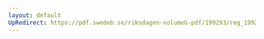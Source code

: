 ```yaml
---
layout: default
UpRedirect: https://pdf.swedeb.se/riksdagen-volumeG-pdf/199293/reg_199293/reg_199293_0049.pdf
---
```

